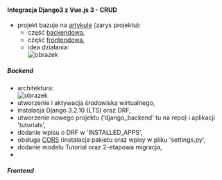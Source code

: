 #### Integracja Django3 z Vue.js 3 - CRUD
- projekt bazuje na [artykule](https://www.bezkoder.com/django-vue-js-rest-framework/) (zarys projektu):  
  - część [backendowa](https://www.bezkoder.com/django-crud-mysql-rest-framework/),  
  - część [frontendowa](https://www.bezkoder.com/vue-3-crud/), 
  - idea działania:  
  ![obrazek](https://www.bezkoder.com/wp-content/uploads/2020/03/django-vue-js-tutorial-rest-framework-crud-architecture.png)
  
##### Backend
- architektura:  
![obrazek](https://www.bezkoder.com/wp-content/uploads/2020/03/django-mysql-crud-rest-framework-archirecture.png)
- utworzenie i aktywacja środowiska wirtualnego,  
- instalacja Django 3.2.10 (LTS) oraz DRF,  
- utworzenie nowego projektu ('django_backend' tu na repo) i aplikacji 'tutorials',  
- dodanie wpisu o DRF w 'INSTALLED_APPS',  
- obsługa [CORS](https://developer.mozilla.org/en-US/docs/Web/HTTP/CORS) (instalacja pakietu oraz wpisy w pliku 'settings.py',  
- dodanie modelu Tutorial oraz 2-etapowa migracja,  
- 

##### Frontend